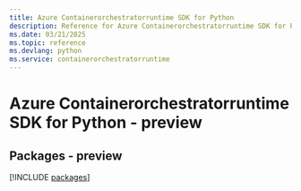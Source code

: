 ```yaml
---
title: Azure Containerorchestratorruntime SDK for Python
description: Reference for Azure Containerorchestratorruntime SDK for Python
ms.date: 03/21/2025
ms.topic: reference
ms.devlang: python
ms.service: containerorchestratorruntime
---
```

# Azure Containerorchestratorruntime SDK for Python - preview
## Packages - preview
[!INCLUDE [packages](containerorchestratorruntime-index.md)]